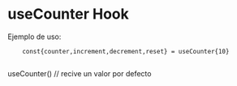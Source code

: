 # useCounter Hook

Ejemplo de uso:

```
    const{counter,increment,decrement,reset} = useCounter{10}


```

useCounter() // recive un valor por defecto